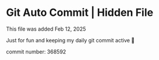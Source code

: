# Git Auto Commit | Hidden File

This file was added Feb 12, 2025

Just for fun and keeping my daily git commit active 🤪

commit number: 368592

